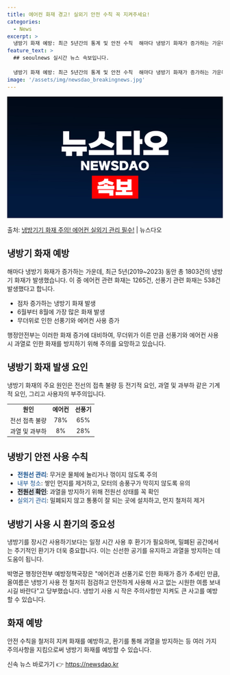 ```yaml
---
title: 에어컨 화재 경고! 실외기 안전 수칙 꼭 지켜주세요!
categories:
  - News
excerpt: >
  냉방기 화재 예방: 최근 5년간의 통계 및 안전 수칙  해마다 냉방기 화재가 증가하는 가운데, 최근 5년(2…
feature_text: >
  ## seoulnews 실시간 뉴스 속보입니다.

  냉방기 화재 예방: 최근 5년간의 통계 및 안전 수칙  해마다 냉방기 화재가 증가하는 가운데, 최근 5년(2…
image: '/assets/img/newsdao_breakingnews.jpg'
---
```


![뉴스다오 속보](/assets/img/newsdao_breakingnews.jpg)

<p>출처: <a href="https://newsdao.kr/4282" rel="dofollow">냉방기기 화재 주의! 에어컨 실외기 관리 필수!</a> | 뉴스다오</p>

<h2 data-ke-size="size26">냉방기 화재 예방</h2>
<p data-ke-size="size16">해마다 냉방기 화재가 증가하는 가운데, 최근 5년(2019~2023) 동안 총 1803건의 냉방기 화재가 발생했습니다. 이 중 에어컨 관련 화재는 1265건, 선풍기 관련 화재는 538건 발생했다고 합니다.</p>
<ul>
	<li>점차 증가하는 냉방기 화재 발생</li>
	<li>6월부터 8월에 가장 많은 화재 발생</li>
	<li>무더위로 인한 선풍기와 에어컨 사용 증가</li>
</ul>
<p data-ke-size="size16">행정안전부는 이러한 화재 증가에 대비하여, 무더위가 이른 만큼 선풍기와 에어컨 사용 시 과열로 인한 화재를 방지하기 위해 주의를 요망하고 있습니다.</p>

<h2 data-ke-size="size26">냉방기 화재 발생 요인</h2>
<p data-ke-size="size16">냉방기 화재의 주요 원인은 전선의 접촉 불량 등 전기적 요인, 과열 및 과부하 같은 기계적 요인, 그리고 사용자의 부주의입니다.</p>
<table>
	<tr>
		<td style="text-align: center; height: 17px;"><b>원인</b></td>
		<td style="text-align: center; height: 17px;"><b>에어컨</b></td>
		<td style="text-align: center; height: 17px;"><b>선풍기</b></td>
	</tr>
	<tr>
		<td style="text-align: center; height: 17px;">전선 접촉 불량</td>
		<td style="text-align: center; height: 17px;">78%</td>
		<td style="text-align: center; height: 17px;">65%</td>
	</tr>
	<tr>
		<td style="text-align: center; height: 17px;">과열 및 과부하</td>
		<td style="text-align: center; height: 17px;">8%</td>
		<td style="text-align: center; height: 17px;">28%</td>
	</tr>
</table>

<h2 data-ke-size="size26">냉방기 안전 사용 수칙</h2>
<ul>
	<li><b><span style="color: #1a5490;">전원선 관리</span></b>: 무거운 물체에 눌리거나 꺾이지 않도록 주의</li>
	<li><span style="color: #1a5490;">내부 청소</span>: 쌓인 먼지를 제거하고, 모터의 송풍구가 막히지 않도록 유의</li>
	<li><b><span style="background-color: #21538527;">전원선 확인</span></b>: 과열을 방지하기 위해 전원선 상태를 꼭 확인</li>
	<li><span style="color: #1a5490;">실외기 관리</span>: 밀폐되지 않고 통풍이 잘 되는 곳에 설치하고, 먼지 철저히 제거</li>
</ul>

<h2 data-ke-size="size26">냉방기 사용 시 환기의 중요성</h2>
<p data-ke-size="size16">냉방기를 장시간 사용하기보다는 일정 시간 사용 후 환기가 필요하며, 밀폐된 공간에서는 주기적인 환기가 더욱 중요합니다. 이는 신선한 공기를 유지하고 과열을 방지하는 데 도움이 됩니다.</p>

<p data-ke-size="size16">박명균 행정안전부 예방정책국장은 "에어컨과 선풍기로 인한 화재가 증가 추세인 만큼, 올여름은 냉방기 사용 전 철저히 점검하고 안전하게 사용해 사고 없는 시원한 여름 보내시길 바란다"고 당부했습니다. 냉방기 사용 시 작은 주의사항만 지켜도 큰 사고를 예방할 수 있습니다.</p>
<h2 data-ke-size="size26">화재 예방</h2>
<p data-ke-size="size16">안전 수칙을 철저히 지켜 화재를 예방하고, 환기를 통해 과열을 방지하는 등 여러 가지 주의사항을 지킴으로써 냉방기 화재를 예방할 수 있습니다.</p> 

신속 뉴스 바로가기 👉 <a href="https://newsdao.kr" rel="dofollow">https://newsdao.kr</a>


